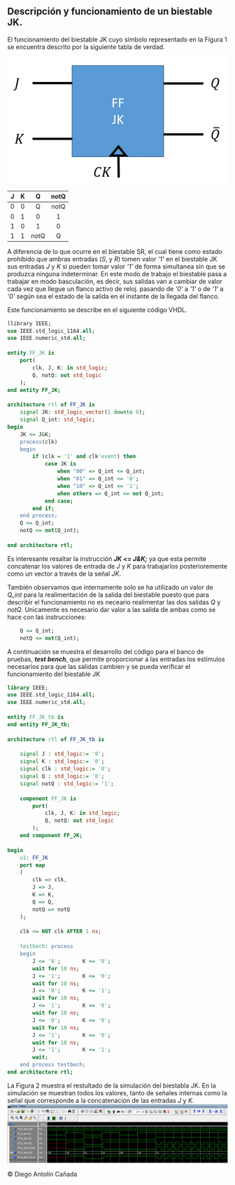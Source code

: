 ## **Descripción y funcionamiento de un biestable JK.**

El funcionamiento del biestable JK cuyo símbolo representado en la Figura 1  se encuentra descrito por la siguiente tabla de verdad. 

![Figura 1.](Images/Bistables/Imagen1-JK.png)

| J | K  | Q  | notQ |
|:--:|:--:|:--:|:--:|
| 0 | 0 | Q | notQ |
| 0 | 1 | 0 | 1 | 
| 1 | 0 | 1 | 0 | 
| 1 | 1 | notQ | Q |

A diferencia de lo que ocurre en el biestable SR, el cual tiene como estado prohibido que ambras entradas (*S*, y *R*) tomen valor *'1'* en el biestable JK sus entradas  *J* y *K* si pueden tomar valor *'1'* de forma simultanea sin que se produzca ninguna indeterminar. En este modo de trabajo el biestable pasa a trabajar en modo basculación, es decir, sus salidas van a cambiar de valor cada vez que llegue un flanco activo de reloj. pasando de *'0'* a *'1'* o de *'1'* a *'0'* según sea el estado de la salida en el instante de la llegada del flanco.

Este funcionamiento se describe en el siguiente código VHDL. 

```VHDL
llibrary IEEE;
use IEEE.std_logic_1164.all;
use IEEE.numeric_std.all;

entity FF_JK is
    port(
        clk, J, K: in std_logic;
        Q, notQ: out std_logic
    );
end entity FF_JK;

architecture rtl of FF_JK is
    signal JK: std_logic_vector(1 downto 0);
    signal Q_int: std_logic;
begin
    JK <= J&K;
    process(clk)
    begin
        if (clk = '1' and clk'event) then
            case JK is
                when "00" => Q_int <= Q_int;
                when "01" => Q_int <= '0';
                when "10" => Q_int <= '1';
                when others => Q_int <= not Q_int;
            end case;
        end if;
    end process;
    Q <= Q_int;
    notQ <= not(Q_int);

end architecture rtl;
```

Es interesante resaltar la instrucción ***JK <= J&K;*** ya que esta permite concatenar los valores de entrada de *J* y *K* para trabajarlos posterioremente como un vector a través de la señal *JK*.

También observamos que internamente solo se ha utilizado un valor de *Q_int* para la realimentación de la salida del biestable puesto que para describir el funcionamiento no es neceario realimentar las dos salidas *Q* y *notQ*. Unicamente es necesario dar valor a las salida de ambas como se hace con las instrucciones:
```VHDL
    Q <= Q_int;
    notQ <= not(Q_int);
```
A continuación se muestra el desarrollo del código para el banco de pruebas, ***test bench***, que permite proporcionar a las entradas los estímulos necesarios para que las salidas cambien y se pueda verificar el funcionamiento del biestable JK

```VHDL
library IEEE;
use IEEE.std_logic_1164.all;
use IEEE.numeric_std.all;

entity FF_JK_tb is
end entity FF_JK_tb;

architecture rtl of FF_JK_tb is
    
    signal J : std_logic:= '0';
    signal K : std_logic:= '0';
    signal clk : std_logic:= '0';
    signal Q : std_logic:= '0';
    signal notQ : std_logic:= '1';

    component FF_JK is
        port(
            clk, J, K: in std_logic;
            Q, notQ: out std_logic
        );
    end component FF_JK;
    
begin
    u1: FF_JK
    port map
    (
        clk => clk,
        J => J,
        K => K,
        Q => Q,
        notQ => notQ
    );  
    
    clk <= NOT clk AFTER 1 ns;
    
    testbech: process
    begin
        J <= '0';       K <= '0';
        wait for 10 ns;
        J <= '1';       K <= '0';
        wait for 10 ns;
        J <= '0';       K <= '1';
        wait for 10 ns;
        J <= '1';       K <= '0';
        wait for 10 ns;
        J <= '0';       K <= '0';
        wait for 10 ns;
        J <= '1';       K <= '0';
        wait for 10 ns;
        J <= '1';       K <= '1';
        wait;     
    end process testbech;
end architecture rtl;
```

La Figura 2 muestra el restultado de la simulación  del biestabla JK. En la simulación se muestran todos los valores, tanto de señales internas como la señal que corresponde a la concatenación de las entradas *J* y *K*.
![Figura 2.](Images/Bistables/Imagen2-JK.png)


&copy; Diego Antolín Cañada